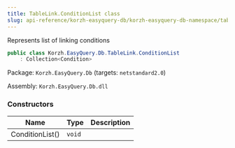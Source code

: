 ```yaml
---
title: TableLink.ConditionList class
slug: api-reference/korzh-easyquery-db/korzh-easyquery-db-namespace/tablelink-conditionlist-class
---
```


Represents list of linking conditions
```csharp
public class Korzh.EasyQuery.Db.TableLink.ConditionList
    : Collection<Condition>

```
Package: `Korzh.EasyQuery.Db` (targets: `netstandard2.0`)

Assembly: `Korzh.EasyQuery.Db.dll`

### Constructors

| Name | Type | Description | 
| --- | --- | --- | 
| ConditionList() | `void` |  |